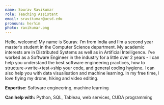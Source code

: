 ```yaml
---
name: Sourav Ravikumar
role: Teaching Assistant
email: sravikumar@ucsd.edu
pronouns: he/him
photo: ravikumar.png
---
```


Hello, welcome! My name is Sourav. I’m from India and I’m a second year master’s student in the Computer Science department. My academic interests are in Distributed Systems as well as in Artificial Intelligence. I’ve worked as a Software Engineer in the industry for a little over 2 years - I can help you understand the best software engineering practices, how to structure->write->test->ship your code, and general coding hygiene. I can also help you with data visualisation and machine learning. In my free time, I love flying my drone, hiking and video editing.

**Expertise:** Software engineering, machine learning

**Can help with:** Python, SQL, Tableau, web services, CUDA programming